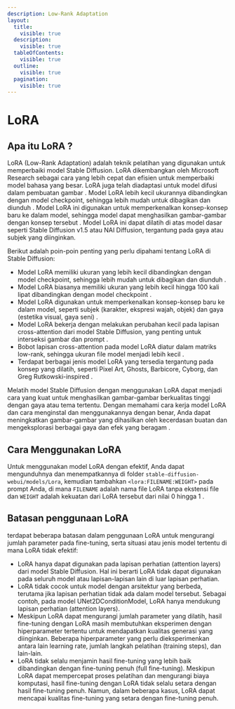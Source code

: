 ```yaml
---
description: Low-Rank Adaptation
layout:
  title:
    visible: true
  description:
    visible: true
  tableOfContents:
    visible: true
  outline:
    visible: true
  pagination:
    visible: true
---
```


# LoRA

## Apa itu LoRA ?

LoRA (Low-Rank Adaptation) adalah teknik pelatihan yang digunakan untuk memperbaiki model Stable Diffusion. LoRA dikembangkan oleh Microsoft Research sebagai cara yang lebih cepat dan efisien untuk memperbaiki model bahasa yang besar. LoRA juga telah diadaptasi untuk model difusi dalam pembuatan gambar . Model LoRA lebih kecil ukurannya dibandingkan dengan model checkpoint, sehingga lebih mudah untuk dibagikan dan diunduh . Model LoRA ini digunakan untuk memperkenalkan konsep-konsep baru ke dalam model, sehingga model dapat menghasilkan gambar-gambar dengan konsep tersebut . Model LoRA ini dapat dilatih di atas model dasar seperti Stable Diffusion v1.5 atau NAI Diffusion, tergantung pada gaya atau subjek yang diinginkan.

Berikut adalah poin-poin penting yang perlu dipahami tentang LoRA di Stable Diffusion:

* Model LoRA memiliki ukuran yang lebih kecil dibandingkan dengan model checkpoint, sehingga lebih mudah untuk dibagikan dan diunduh .
* Model LoRA biasanya memiliki ukuran yang lebih kecil hingga 100 kali lipat dibandingkan dengan model checkpoint .
* Model LoRA digunakan untuk memperkenalkan konsep-konsep baru ke dalam model, seperti subjek (karakter, ekspresi wajah, objek) dan gaya (estetika visual, gaya seni) .
* Model LoRA bekerja dengan melakukan perubahan kecil pada lapisan cross-attention dari model Stable Diffusion, yang penting untuk interseksi gambar dan prompt .
* Bobot lapisan cross-attention pada model LoRA diatur dalam matriks low-rank, sehingga ukuran file model menjadi lebih kecil .
* Terdapat berbagai jenis model LoRA yang tersedia tergantung pada konsep yang dilatih, seperti Pixel Art, Ghosts, Barbicore, Cyborg, dan Greg Rutkowski-inspired .

Melatih model Stable Diffusion dengan menggunakan LoRA dapat menjadi cara yang kuat untuk menghasilkan gambar-gambar berkualitas tinggi dengan gaya atau tema tertentu. Dengan memahami cara kerja model LoRA dan cara menginstal dan menggunakannya dengan benar, Anda dapat meningkatkan gambar-gambar yang dihasilkan oleh kecerdasan buatan dan mengeksplorasi berbagai gaya dan efek yang beragam .

## Cara Menggunakan LoRA

Untuk menggunakan model LoRA dengan efektif, Anda dapat mengunduhnya dan menempatkannya di folder `stable-diffusion-webui/models/Lora`, kemudian tambahkan `<lora:FILENAME:WEIGHT>` pada prompt Anda, di mana `FILENAME` adalah nama file LoRA tanpa ekstensi file dan `WEIGHT` adalah kekuatan dari LoRA tersebut dari nilai 0 hingga 1 .

## Batasan penggunaan LoRA

terdapat beberapa batasan dalam penggunaan LoRA untuk mengurangi jumlah parameter pada fine-tuning, serta situasi atau jenis model tertentu di mana LoRA tidak efektif:

* LoRA hanya dapat digunakan pada lapisan perhatian (attention layers) dari model Stable Diffusion. Hal ini berarti LoRA tidak dapat digunakan pada seluruh model atau lapisan-lapisan lain di luar lapisan perhatian.
* LoRA tidak cocok untuk model dengan arsitektur yang berbeda, terutama jika lapisan perhatian tidak ada dalam model tersebut. Sebagai contoh, pada model UNet2DConditionModel, LoRA hanya mendukung lapisan perhatian (attention layers).
* Meskipun LoRA dapat mengurangi jumlah parameter yang dilatih, hasil fine-tuning dengan LoRA masih membutuhkan eksperimen dengan hiperparameter tertentu untuk mendapatkan kualitas generasi yang diinginkan. Beberapa hiperparameter yang perlu dieksperimenkan antara lain learning rate, jumlah langkah pelatihan (training steps), dan lain-lain.
* LoRA tidak selalu menjamin hasil fine-tuning yang lebih baik dibandingkan dengan fine-tuning penuh (full fine-tuning). Meskipun LoRA dapat mempercepat proses pelatihan dan mengurangi biaya komputasi, hasil fine-tuning dengan LoRA tidak selalu setara dengan hasil fine-tuning penuh. Namun, dalam beberapa kasus, LoRA dapat mencapai kualitas fine-tuning yang setara dengan fine-tuning penuh.
